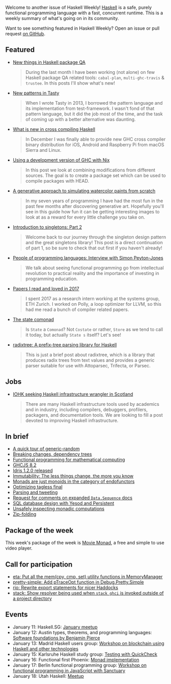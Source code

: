 <!-- 2018-01-11 -->

Welcome to another issue of Haskell Weekly!
[Haskell](https://haskell-lang.org) is a safe, purely functional programming language with a fast, concurrent runtime.
This is a weekly summary of what's going on in its community.

Want to see something featured in Haskell Weekly?
Open an issue or pull request [on GitHub](https://github.com/haskellweekly/haskellweekly.github.io).

## Featured

-   [New things in Haskell package QA](http://oleg.fi/gists/posts/2018-01-08-haskell-package-qa.html)

    > During the last month I have been working (not alone) on few Haskell package QA related tools: `cabal-plan`, `multi-ghc-travis` & `trustee`. In this posts I'll show what's new!

-   [New patterns in Tasty](https://ro-che.info/articles/2018-01-08-tasty-new-patterns)

    > When I wrote Tasty in 2013, I borrowed the pattern language and its implementation from test-framework. I wasn't fond of that pattern language, but it did the job most of the time, and the task of coming up with a better alternative was daunting.

-   [What is new in cross compiling Haskell](https://medium.com/@zw3rk/what-is-new-in-cross-compiling-haskell-759adaa7e1c)

    > In December I was finally able to provide new GHC cross compiler binary distribution for iOS, Android and Raspberry Pi from macOS Sierra and Linux.

-   [Using a development version of GHC with Nix](https://mpickering.github.io/posts/2018-01-05-ghchead-nix.html)

    > In this post we look at combining modifications from different sources. The goal is to create a package set which can be used to compile packages with HEAD.

-   [A generative approach to simulating watercolor paints from scratch](https://blog.paytonturnage.com/water_color)

    > In my seven years of programming I have had the most fun in the past few months after discovering generative art. Hopefully you'll see in this guide how fun it can be getting interesting images to look at as a reward for every little challenge you take on.

-   [Introduction to singletons: Part 2](https://blog.jle.im/entry/introduction-to-singletons-2.html)

    > Welcome back to our journey through the singleton design pattern and the great singletons library! This post is a direct continuation of part 1, so be sure to check that out first if you haven't already!

-   [People of programming languages: Interview with Simon Peyton-Jones](https://www.cs.cmu.edu/~popl-interviews/peytonjones.html)

    > We talk about seeing functional programming go from intellectual revolution to practical reality and the importance of investing in programming education.

-   [Papers I read and loved in 2017 ](https://pixel-druid.com/blog/papers-i-read-and-loved-in-2017/)

    > I spent 2017 as a research intern working at the systems group, ETH Zurich. I worked on Polly, a loop optimizer for LLVM, so this had me read a bunch of compiler related papers.

-   [The state comonad](http://comonad.com/reader/2018/the-state-comonad/)

    > Is `State` a `Comonad`? Not `Costate` or rather, `Store` as we tend to call it today, but actually `State s` itself? Let's see!

-   [radixtree: A prefix-tree parsing library for Haskell](https://quasimal.com/posts/2018-01-08-prefix-tree-parsing.html)

    > This is just a brief post about radixtree, which is a library that produces radix trees from text values and provides a generic parser suitable for use with Attoparsec, Trifecta, or Parsec.

## Jobs

-   [IOHK seeking Haskell infrastructure wrangler in Scotland](https://iohk.io/careers/#op-214412-haskell-infrastructure-wrangler)

    > There are many Haskell infrastructure tools used by academics and in industry, including compilers, debuggers, profilers, packagers, and documentation tools. We are looking to fill a post devoted to improving Haskell infrastructure.

## In brief

-   [A quick tour of generic-random](https://blog.poisson.chat/posts/2018-01-05-generic-random-tour.html)
-   [Breaking changes, dependency trees](https://www.snoyman.com/blog/2018/01/breaking-changes-dependency-trees)
-   [Functional programming for mathematical computing](https://matthias-endler.de/2018/functional-mathematics/)
-   [GHCJS 8.2](https://github.com/ghcjs/ghcjs/tree/ghc-8.2)
-   [Idris 1.2.0 released](https://www.idris-lang.org/idris-1-2-0-released/)
-   [Immutability: The less things change, the more you know](https://mmhaskell.com/blog/2018/1/8/immutability-the-less-things-change-the-more-you-know)
-   [Monads are just monoids in the category of endofunctors](https://blog.merovius.de/2018/01/08/monads-are-just-monoids.html)
-   [Optimizing tagless final](https://lukajcb.github.io/blog/functional/2018/01/03/optimizing-tagless-final.html)
-   [Parsing and tweeting](https://ibnuda.gitlab.io/2018-01-13-parsing-and-tweeting.html)
-   [Request for comments on expanded `Data.Sequence` docs](https://np.reddit.com/r/haskell/comments/7p6eg2/request_for_comments_on_expanded_datasequence_docs/)
-   [SQL database design with Yesod and Persistent](https://bensima.com/2018/01/sql-database-design-with-yesod-and-persistent/)
-   [Unsafely inspecting monadic computations](https://rubenpieters.github.io/programming/purescript/2018/01/10/unsafely-inspecting-monadic-computations.html)
-   [Zip-folding](https://www.benjamin.pizza/posts/2018-01-10-zip-folding.html)

## Package of the week

This week's package of the week is [Movie Monad](https://hackage.haskell.org/package/movie-monad-0.0.4.0),
a free and simple to use video player.

## Call for participation

-   [eta: Put all the mem(cpy, cmp, set) utility functions in MemoryManager](https://github.com/typelead/eta/issues/604)
-   [pretty-simple: Add pTraceOpt function in Debug.Pretty.Simple](https://github.com/cdepillabout/pretty-simple/issues/21)
-   [rio: Rewrite export statements for nicer Haddocks](https://github.com/commercialhaskell/rio/issues/17)
-   [stack: Show resolver being used when `stack ghci` is invoked outside of a project directory](https://github.com/commercialhaskell/stack/issues/3651)

## Events

-   January 11: Haskell.SG: [January meetup](https://www.meetup.com/HASKELL-SG/events/246341959/)
-   January 12: Austin types, theorems, and programming languages: [Software foundations by Benjamin Pierce](https://www.meetup.com/Austin-Types-Theorems-and-Programming-Languages/events/245115079/)
-   January 13: Madrid Haskell users group: [Workshop on blockchain using Haskell and other technologies](https://www.meetup.com/Haskell-MAD/events/246443157/)
-   January 15: Karlsruhe Haskell study group: [Testing with QuickCheck](https://www.meetup.com/Karlsruhe-Haskell-Lerngruppe/events/244433469/)
-   January 16: Functional first Phoenix: [Monad implementation](https://www.meetup.com/Functional-First-Phoenix/events/245689258/)
-   January 17: Berlin functional programming group: [Workshop on functional programming in JavaScript with Sanctuary](https://www.meetup.com/Berlin-Functional-Programming-Group/events/245728326/)
-   January 18: Utah Haskell: [Meetup](https://www.meetup.com/utah-haskell/events/245731952/)
